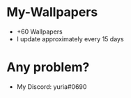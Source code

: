 # My-Wallpapers
- +60 Wallpapers
- I update approximately every 15 days

# Any problem?
- My Discord: yuria#0690
